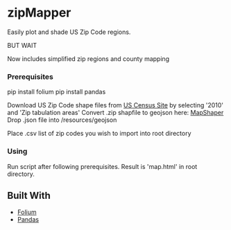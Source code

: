 # zipMapper

Easily plot and shade US Zip Code regions.

BUT WAIT

Now includes simplified zip regions and county mapping


### Prerequisites

pip install folium
pip install pandas


Download US Zip Code shape files from [US Census Site](https://www.census.gov/cgi-bin/geo/shapefiles/index.php) by selecting '2010' and 'Zip tabulation areas'
Convert .zip shapfile to geojson here: [MapShaper](http://mapshaper.org/)
Drop .json file into /resources/geojson


Place .csv list of zip codes you wish to import into root directory



### Using

 Run script after following prerequisites. Result is 'map.html' in root directory. 

## Built With

* [Folium](https://github.com/python-visualization/folium)
* [Pandas](http://pandas.pydata.org)


